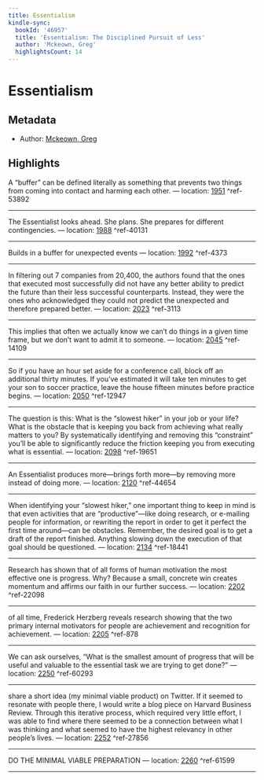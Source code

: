 ```yaml
---
title: Essentialism
kindle-sync:
  bookId: '46957'
  title: 'Essentialism: The Disciplined Pursuit of Less'
  author: 'Mckeown, Greg'
  highlightsCount: 14
---
```

# Essentialism
## Metadata
* Author: [Mckeown, Greg](None)

## Highlights




A “buffer” can be defined literally as something that prevents two things from coming into contact and harming each other. — location: [1951]() ^ref-53892

---
The Essentialist looks ahead. She plans. She prepares for different contingencies. — location: [1988]() ^ref-40131

---
Builds in a buffer for unexpected events — location: [1992]() ^ref-4373

---
In filtering out 7 companies from 20,400, the authors found that the ones that executed most successfully did not have any better ability to predict the future than their less successful counterparts. Instead, they were the ones who acknowledged they could not predict the unexpected and therefore prepared better. — location: [2023]() ^ref-3113

---
This implies that often we actually know we can’t do things in a given time frame, but we don’t want to admit it to someone. — location: [2045]() ^ref-14109

---
So if you have an hour set aside for a conference call, block off an additional thirty minutes. If you’ve estimated it will take ten minutes to get your son to soccer practice, leave the house fifteen minutes before practice begins. — location: [2050]() ^ref-12947

---
The question is this: What is the “slowest hiker” in your job or your life? What is the obstacle that is keeping you back from achieving what really matters to you? By systematically identifying and removing this “constraint” you’ll be able to significantly reduce the friction keeping you from executing what is essential. — location: [2098]() ^ref-19651

---
An Essentialist produces more—brings forth more—by removing more instead of doing more. — location: [2120]() ^ref-44654

---
When identifying your “slowest hiker,” one important thing to keep in mind is that even activities that are “productive”—like doing research, or e-mailing people for information, or rewriting the report in order to get it perfect the first time around—can be obstacles. Remember, the desired goal is to get a draft of the report finished. Anything slowing down the execution of that goal should be questioned. — location: [2134]() ^ref-18441

---
Research has shown that of all forms of human motivation the most effective one is progress. Why? Because a small, concrete win creates momentum and affirms our faith in our further success. — location: [2202]() ^ref-22098

---
of all time, Frederick Herzberg reveals research showing that the two primary internal motivators for people are achievement and recognition for achievement. — location: [2205]() ^ref-878

---
We can ask ourselves, “What is the smallest amount of progress that will be useful and valuable to the essential task we are trying to get done?” — location: [2250]() ^ref-60293

---
share a short idea (my minimal viable product) on Twitter. If it seemed to resonate with people there, I would write a blog piece on Harvard Business Review. Through this iterative process, which required very little effort, I was able to find where there seemed to be a connection between what I was thinking and what seemed to have the highest relevancy in other people’s lives. — location: [2252]() ^ref-27856

---
DO THE MINIMAL VIABLE PREPARATION — location: [2260]() ^ref-61599

---
